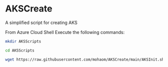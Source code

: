 # AKSCreate

A simplified script for creating AKS

From Azure Cloud Shell Execute the following commands:

```bash
mkdir AKSScripts

cd AKSScripts

wget https://raw.githubusercontent.com/mohaom/AKSCreate/main/AKSInit.sh && chmod +x ./AKSInit.sh

```
